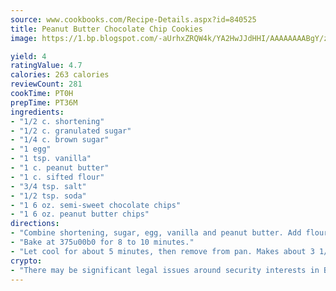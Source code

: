 ```yaml
---
source: www.cookbooks.com/Recipe-Details.aspx?id=840525
title: Peanut Butter Chocolate Chip Cookies
image: https://1.bp.blogspot.com/-aUrhxZRQW4k/YA2HwJJdHHI/AAAAAAAABgY/z2R8OXCxqDoBQtRn-q-fHG8g9_G4G1HBwCLcBGAsYHQ/s320/13.png

yield: 4
ratingValue: 4.7
calories: 263 calories
reviewCount: 281
cookTime: PT0H
prepTime: PT36M
ingredients:
- "1/2 c. shortening"
- "1/2 c. granulated sugar"
- "1/4 c. brown sugar"
- "1 egg"
- "1 tsp. vanilla"
- "1 c. peanut butter"
- "1 c. sifted flour"
- "3/4 tsp. salt"
- "1/2 tsp. soda"
- "1 6 oz. semi-sweet chocolate chips"
- "1 6 oz. peanut butter chips"
directions:
- "Combine shortening, sugar, egg, vanilla and peanut butter. Add flour, salt, soda and chip bits. Place on cookie sheet about 2-inches apart."
- "Bake at 375u00b0 for 8 to 10 minutes."
- "Let cool for about 5 minutes, then remove from pan. Makes about 3 1/2 dozen."
crypto:
- "There may be significant legal issues around security interests in Bitcoin."
---
```

